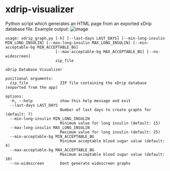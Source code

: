 # xdrip-visualizer
Python script which generates an HTML page from an exported xDrip database file.
Example output:
![image](https://github.com/palmarci/xdrip-visualizer/assets/20556689/c273b589-26d1-43b3-a5b6-4636ae15eda4)


```
usage: xdrip_graph.py [-h] [--last-days LAST_DAYS] [--min-long-insulin MIN_LONG_INSULIN] [--max-long-insulin MAX_LONG_INSULIN] [--min-acceptable-bg MIN_ACCEPTABLE_BG]
                      [--max-acceptable-bg MAX_ACCEPTABLE_BG] [--no-widescreen]
                      zip_file

xDrip Database Visualizer

positional arguments:
  zip_file              ZIP file containing the xDrip database (exported from the app)

options:
  -h, --help            show this help message and exit
  --last-days LAST_DAYS
                        Number of last days to create graphs for (default: 7)
  --min-long-insulin MIN_LONG_INSULIN
                        Minimum value for long insulin (default: 15)
  --max-long-insulin MAX_LONG_INSULIN
                        Maximum value for long insulin (default: 25)
  --min-acceptable-bg MIN_ACCEPTABLE_BG
                        Minimum acceptable blood sugar value (default: 4)
  --max-acceptable-bg MAX_ACCEPTABLE_BG
                        Maximum acceptable blood sugar value (default: 10)
  --no-widescreen       Dont generate widescreen graphs


```

